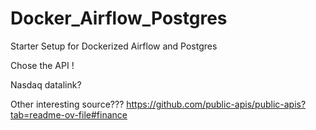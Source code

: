 # Docker_Airflow_Postgres
Starter Setup for Dockerized Airflow and Postgres

Chose the API !

Nasdaq datalink?

Other interesting source???
https://github.com/public-apis/public-apis?tab=readme-ov-file#finance
